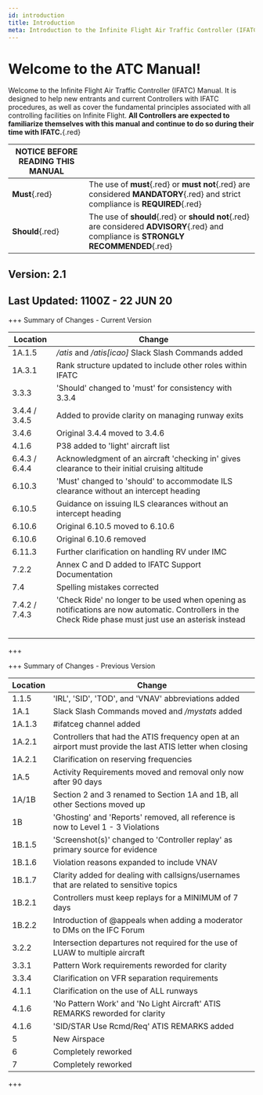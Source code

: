 ```yaml
---
id: introduction
title: Introduction
meta: Introduction to the Infinite Flight Air Traffic Controller (IFATC) Manual.
---
```


# Welcome to the ATC Manual!



Welcome to the Infinite Flight Air Traffic Controller (IFATC) Manual. It is designed to help new entrants and current Controllers with IFATC procedures, as well as cover the fundamental principles associated with all controlling facilities on Infinite Flight. **All Controllers are expected to familiarize themselves with this manual and continue to do so during their time with IFATC.**{.red}



| **NOTICE BEFORE READING THIS MANUAL** |                                                              |
| ------------------------------------- | ------------------------------------------------------------ |
| **Must**{.red}                        | The use of **must**{.red} or **must not**{.red} are considered **MANDATORY**{.red} and strict compliance is **REQUIRED**{.red} |
| **Should**{.red}                      | The use of **should**{.red} or **should not**{.red} are considered **ADVISORY**{.red} and compliance is **STRONGLY RECOMMENDED**{.red} |



## Version: 2.1

## Last Updated: 1100Z - 22 JUN 20



+++ Summary of Changes - Current Version

| Location      | Change                                                       |
| ------------- | ------------------------------------------------------------ |
| 1A.1.5        | */atis* and */atis[icao]* Slack Slash Commands added         |
| 1A.3.1        | Rank structure updated to include other roles within IFATC   |
| 3.3.3         | 'Should' changed to 'must' for consistency with 3.3.4        |
| 3.4.4 / 3.4.5 | Added to provide clarity on managing runway exits            |
| 3.4.6         | Original 3.4.4 moved to 3.4.6                                |
| 4.1.6         | P38 added to 'light' aircraft list                           |
| 6.4.3 / 6.4.4 | Acknowledgment of an aircraft 'checking in' gives clearance to their initial cruising altitude |
| 6.10.3        | 'Must' changed to 'should' to accommodate ILS clearance without an intercept heading |
| 6.10.5        | Guidance on issuing ILS clearances without an intercept heading |
| 6.10.6        | Original 6.10.5 moved to 6.10.6                              |
| 6.10.6        | Original 6.10.6 removed                                      |
| 6.11.3        | Further clarification on handling RV under IMC               |
| 7.2.2         | Annex C and D added to IFATC Support Documentation           |
| 7.4           | Spelling mistakes corrected                                  |
| 7.4.2 / 7.4.3 | 'Check Ride' no longer to be used when opening as notifications are now automatic. Controllers in the Check Ride phase must just use an asterisk instead |
|               |                                                              |
|               |                                                              |
|               |                                                              |
|               |                                                              |

+++



+++ Summary of Changes - Previous Version

| Location | Change                                                       |
| -------- | ------------------------------------------------------------ |
| 1.1.5    | 'IRL', 'SID', 'TOD', and 'VNAV' abbreviations added          |
| 1A.1     | Slack Slash Commands moved and */mystats* added              |
| 1A.1.3   | #ifatceg channel added                                       |
| 1A.2.1   | Controllers that had the ATIS frequency open at an airport must provide the last ATIS letter when closing |
| 1A.2.1   | Clarification on reserving frequencies                       |
| 1A.5     | Activity Requirements moved and removal only now after 90 days |
| 1A/1B    | Section 2 and 3 renamed to Section 1A and 1B, all other Sections moved up |
| 1B       | 'Ghosting' and 'Reports' removed, all reference is now to Level 1 - 3 Violations |
| 1B.1.5   | 'Screenshot(s)' changed to 'Controller replay' as primary source for evidence |
| 1B.1.6   | Violation reasons expanded to include VNAV                   |
| 1B.1.7   | Clarity added for dealing with callsigns/usernames that are related to sensitive topics |
| 1B.2.1   | Controllers must keep replays for a MINIMUM of 7 days        |
| 1B.2.2   | Introduction of @appeals when adding a moderator to DMs on the IFC Forum |
| 3.2.2    | Intersection departures not required for the use of LUAW to multiple aircraft |
| 3.3.1    | Pattern Work requirements reworded for clarity               |
| 3.3.4    | Clarification on VFR separation requirements                 |
| 4.1.1    | Clarification on the use of ALL runways                      |
| 4.1.6    | 'No Pattern Work' and 'No Light Aircraft' ATIS REMARKS reworded for clarity |
| 4.1.6    | 'SID/STAR Use Rcmd/Req' ATIS REMARKS added                   |
| 5        | New Airspace                                                 |
| 6        | Completely reworked                                          |
| 7        | Completely reworked                                          |

+++


